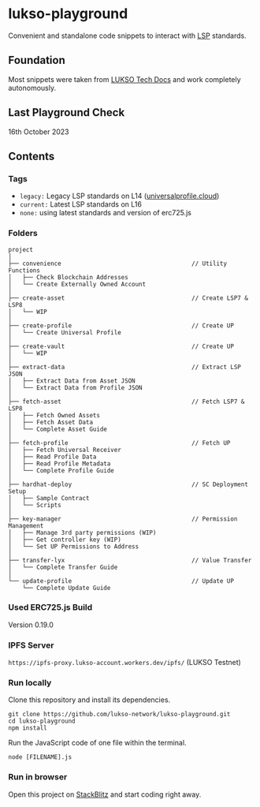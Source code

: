 # lukso-playground

Convenient and standalone code snippets to interact with [LSP](https://docs.lukso.tech/standards/standards-roadmap) standards.

## Foundation

Most snippets were taken from [LUKSO Tech Docs](https://docs.lukso.tech/) and work completely autonomously.

## Last Playground Check

16th October 2023

## Contents

### Tags

- `legacy:` Legacy LSP standards on L14 ([universalprofile.cloud](https://universalprofile.cloud/))
- `current:` Latest LSP standards on L16
- `none:` using latest standards and version of erc725.js

### Folders

```
project
│
├── convenience                                     // Utility Functions
│   ├── Check Blockchain Addresses
│   └── Create Externally Owned Account
│
├── create-asset                                    // Create LSP7 & LSP8
│   └── WIP
│
├── create-profile                                  // Create UP
│   └── Create Universal Profile
│
├── create-vault                                    // Create UP
│   └── WIP
│
├── extract-data                                    // Extract LSP JSON
│   ├── Extract Data from Asset JSON
│   └── Extract Data from Profile JSON
│
├── fetch-asset                                     // Fetch LSP7 & LSP8
│   ├── Fetch Owned Assets
│   ├── Fetch Asset Data
│   └── Complete Asset Guide
│
├── fetch-profile                                   // Fetch UP
│   ├── Fetch Universal Receiver
│   ├── Read Profile Data
│   ├── Read Profile Metadata
│   └── Complete Profile Guide
│
├── hardhat-deploy                                  // SC Deployment Setup
│   ├── Sample Contract
│   └── Scripts
│
├── key-manager                                     // Permission Management
│   ├── Manage 3rd party permissions (WIP)
│   ├── Get controller key (WIP)
│   └── Set UP Permissions to Address
│
├── transfer-lyx                                    // Value Transfer
│   └── Complete Transfer Guide
│
└── update-profile                                  // Update UP
    └── Complete Update Guide
```

### Used ERC725.js Build

Version 0.19.0

### IPFS Server

`https://ipfs-proxy.lukso-account.workers.dev/ipfs/` (LUKSO Testnet)

### Run locally

Clone this repository and install its dependencies.

```
git clone https://github.com/lukso-network/lukso-playground.git
cd lukso-playground
npm install
```

Run the JavaScript code of one file within the terminal.

```
node [FILENAME].js
```

### Run in browser

Open this project on [StackBlitz](https://stackblitz.com/github/lukso-network/lukso-playground) and start coding right away.
